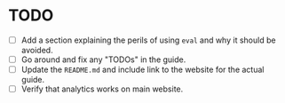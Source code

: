 # TODO

- [ ] Add a section explaining the perils of using `eval` and why it should be avoided.
- [ ] Go around and fix any "TODOs" in the guide.
- [ ] Update the `README.md` and include link to the website for the actual guide.
- [ ] Verify that analytics works on main website.
